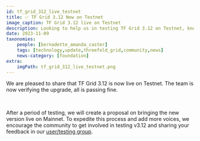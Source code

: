 ```yaml
---
id: tf_grid_312_live_testnet
title: ✅️ TF Grid 3.12 Now on Testnet
image_caption: TF Grid 3.12 live on Testnet
description: Looking to help us in testing TF Grid 3.12 on Testnet, know more here. 
date: 2023-11-09
taxonomies:
    people: [bernadette_amanda_caster]
    tags: [technology,update,threefold_grid,community,news]
    news-category: [foundation]
extra:
    imgPath: tf_grid_312_live_testnet.png
---
```




We are pleased to share that TF Grid 3.12 is now live on Testnet. The team is now verifying the upgrade, all is passing fine.

<br/>

After a period of testing, we will create a proposal on bringing the new version live on Mainnet. To expedite this process and add more voices, we encourage the community to get involved in testing v3.12 and sharing your feedback in our [user/testing group](https://t.me/threefoldtesting). 